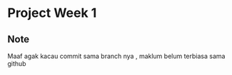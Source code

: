 # Project Week 1
## Note
Maaf agak kacau commit sama branch nya , maklum belum terbiasa sama github

